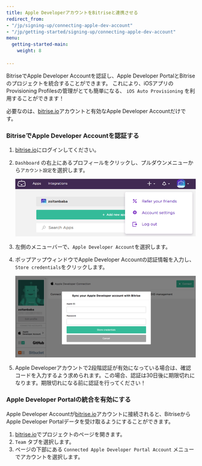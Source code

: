 ```yaml
---
title: Apple DeveloperアカウントをBitriseと連携させる
redirect_from:
- "/jp/signing-up/connecting-apple-dev-account"
- "/jp/getting-started/signing-up/connecting-apple-dev-account"
menu:
  getting-started-main:
    weight: 8

---
```

BitriseでApple Developer Accountを認証し、Apple Developer PortalとBitriseのプロジェクトを統合することができます。
これにより、iOSアプリのProvisioning Profilesの管理がとても簡単になる、 `iOS Auto Provisioning` を利用することができます！

必要なのは、[bitrise.io](https://www.bitrise.io)アカウントと有効なApple Developer Accountだけです。

### BitriseでApple Developer Accountを認証する

1. [bitrise.io](https://www.bitrise.io)にログインしてください。
2. `Dashboard` の右上にあるプロフィールをクリックし、プルダウンメニューから`アカウント設定`を選択します。

   ![Account settings menu](/img/adding-a-new-app/account-settings.png)
3. 左側のメニューバーで、`Apple Developer Account`を選択します。
4. ポップアップウィンドウでApple Developer Accountの認証情報を入力し、`Store credentials`をクリックします。

   ![Connecting Apple Developer account](/img/adding-a-new-app/apple-dev-acc-sync.png)
5. Apple Developerアカウントで2段階認証が有効になっている場合は、確認コードを入力するよう求められます。この場合、認証は30日後に期限切れになります。期限切れになる前に認証を行ってください！

### Apple Developer Portalの統合を有効にする

Apple Developer Accountが[bitrise.io](https://www.bitrise.io)アカウントに接続されると、BitriseからApple Developer Portalデータを受け取るようにすることができます。

1. [bitrise.io](https://www.bitrise.io)でプロジェクトのページを開きます。
2. `Team` タブを選択します。
3. ページの下部にある `Connected Apple Developer Portal Account` メニューでアカウントを選択します。